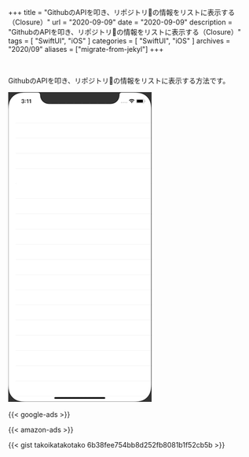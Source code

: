 +++
title =  "GithubのAPIを叩き、リポジトリの情報をリストに表示する（Closure）"
url = "2020-09-09"
date = "2020-09-09"
description = "GithubのAPIを叩き、リポジトリの情報をリストに表示する（Closure）"
tags = [
  "SwiftUI",
  "iOS"
]
categories = [
  "SwiftUI",
  "iOS"
]
archives = "2020/09"
aliases = ["migrate-from-jekyl"]
+++

<br>

GithubのAPIを叩き、リポジトリの情報をリストに表示する方法です。


![SwiftUI](1.gif)

<!-- Google Ads -->
{{< google-ads >}}

<!-- Amazon Ads -->
{{< amazon-ads >}}

{{< gist takoikatakotako 6b38fee754bb8d252fb8081b1f52cb5b >}}
